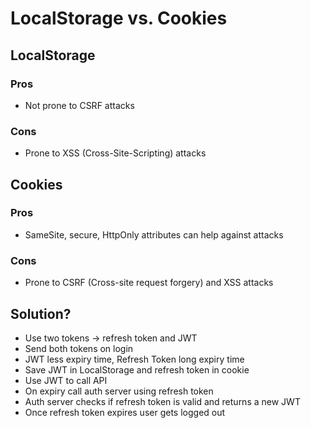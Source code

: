 # LocalStorage vs. Cookies

## LocalStorage

### Pros
* Not prone to CSRF attacks 

### Cons
* Prone to XSS (Cross-Site-Scripting) attacks
## Cookies

### Pros
* SameSite, secure, HttpOnly attributes can help against attacks

### Cons
* Prone to CSRF (Cross-site request forgery) and XSS attacks


## Solution?

* Use two tokens -> refresh token and JWT
* Send both tokens on login
* JWT less expiry time, Refresh Token long expiry time
* Save JWT in LocalStorage and refresh token in cookie
* Use JWT to call API
* On expiry call auth server using refresh token 
* Auth server checks if refresh token is valid and returns a new JWT
* Once refresh token expires user gets logged out
